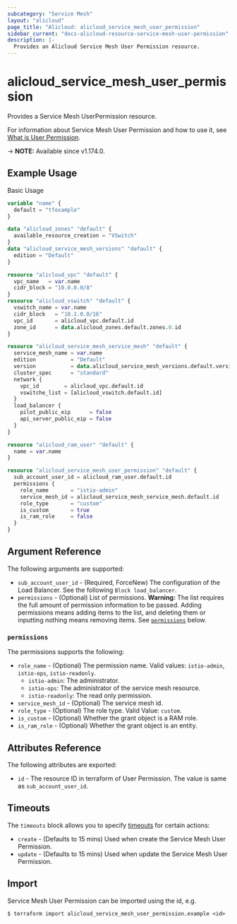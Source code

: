 ```yaml
---
subcategory: "Service Mesh"
layout: "alicloud"
page_title: "Alicloud: alicloud_service_mesh_user_permission"
sidebar_current: "docs-alicloud-resource-service-mesh-user-permission"
description: |-
  Provides an Alicloud Service Mesh User Permission resource.
---
```


# alicloud_service_mesh_user_permission

Provides a Service Mesh UserPermission resource.

For information about Service Mesh User Permission and how to use it, see [What is User Permission](https://www.alibabacloud.com/help/en/alibaba-cloud-service-mesh/latest/api-servicemesh-2020-01-11-grantuserpermissions).

-> **NOTE:** Available since v1.174.0.

## Example Usage

Basic Usage

```terraform
variable "name" {
  default = "tfexample"
}

data "alicloud_zones" "default" {
  available_resource_creation = "VSwitch"
}
data "alicloud_service_mesh_versions" "default" {
  edition = "Default"
}

resource "alicloud_vpc" "default" {
  vpc_name   = var.name
  cidr_block = "10.0.0.0/8"
}
resource "alicloud_vswitch" "default" {
  vswitch_name = var.name
  cidr_block   = "10.1.0.0/16"
  vpc_id       = alicloud_vpc.default.id
  zone_id      = data.alicloud_zones.default.zones.0.id
}

resource "alicloud_service_mesh_service_mesh" "default" {
  service_mesh_name = var.name
  edition           = "Default"
  version           = data.alicloud_service_mesh_versions.default.versions.0.version
  cluster_spec      = "standard"
  network {
    vpc_id        = alicloud_vpc.default.id
    vswitche_list = [alicloud_vswitch.default.id]
  }
  load_balancer {
    pilot_public_eip      = false
    api_server_public_eip = false
  }
}

resource "alicloud_ram_user" "default" {
  name = var.name
}

resource "alicloud_service_mesh_user_permission" "default" {
  sub_account_user_id = alicloud_ram_user.default.id
  permissions {
    role_name       = "istio-admin"
    service_mesh_id = alicloud_service_mesh_service_mesh.default.id
    role_type       = "custom"
    is_custom       = true
    is_ram_role     = false
  }
}
```

## Argument Reference

The following arguments are supported:

* `sub_account_user_id` - (Required, ForceNew) The configuration of the Load Balancer. See the following `Block load_balancer`.
* `permissions` - (Optional) List of permissions. **Warning:** The list requires the full amount of permission information to be passed. Adding permissions means adding items to the list, and deleting them or inputting nothing means removing items. See [`permissions`](#permissions) below.

### `permissions`

The permissions supports the following:

* `role_name` - (Optional) The permission name. Valid values: `istio-admin`, `istio-ops`, `istio-readonly`.
  - `istio-admin`:  The administrator.
  - `istio-ops`: The administrator of the service mesh resource.
  - `istio-readonly`: The read only permission.
* `service_mesh_id` - (Optional) The service mesh id.
* `role_type` - (Optional) The role type. Valid Value: `custom`.
* `is_custom` - (Optional) Whether the grant object is a RAM role.
* `is_ram_role` - (Optional) Whether the grant object is an entity.


## Attributes Reference

The following attributes are exported:

* `id` - The resource ID in terraform of User Permission. The value is same as `sub_account_user_id`.


## Timeouts

The `timeouts` block allows you to specify [timeouts](https://www.terraform.io/docs/configuration-0-11/resources.html#timeouts) for certain actions:

* `create` - (Defaults to 15 mins) Used when create the Service Mesh User Permission.
* `update` - (Defaults to 15 mins) Used when update the Service Mesh User Permission.

## Import

Service Mesh User Permission can be imported using the id, e.g.

```shell
$ terraform import alicloud_service_mesh_user_permission.example <id>
```
